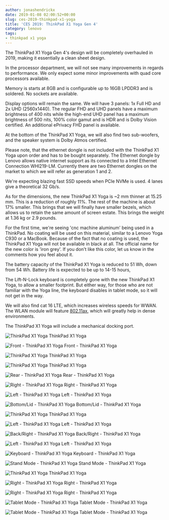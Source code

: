 ```yaml
---
author: jonashendrickx
date: 2019-01-08 02:00:52+00:00
slug: ces-2019-thinkpad-x1-yoga
title: 'CES 2019: ThinkPad X1 Yoga Gen 4'
category: lenovo
tags:
- thinkpad x1 yoga
---
```

The ThinkPad X1 Yoga Gen 4's design will be completely overhauled in 2019, making it essentially a clean sheet design.

In the processor department, we will not see many improvements in regards to performance. We only expect some minor improvements with quad core processors available.

Memory is starts at 8GB and is configurable up to 16GB LPDDR3 and is soldered. No sockets are available.

Display options will remain the same. We will have 3 panels: 1x Full HD and 2x UHD (2560x1440). The regular FHD and UHD panels have a maximum brightness of 400 nits while the high-end UHD panel has a maximum brightness of 500 nits, 100% color gamut and is HDR and is Dolby Vision certified. An additional ePrivacy FHD panel is available.

At the bottom of the ThinkPad X1 Yoga, we will also find two sub-woofers, and the speaker system is Dolby Atmos certified.

Please note, that the ethernet dongle is not included with the ThinkPad X1 Yoga upon order and has to be bought separately. The Ethernet dongle by Lenovo allows native internet support as its connected to a Intel Ethernet Connection WHI219-LM. Currently there are two Ethernet dongles on the market to which we will refer as generation 1 and 2.

We're expecting blazing fast SSD speeds when PCIe NVMe is used. 4 lanes give a theoretical 32 Gb/s.

As for the dimensions, the new ThinkPad X1 Yoga is ~2 mm thinner at 15.25 mm. This is a reduction of roughly 11%. The rest of the machine is about 17% smaller. This brings that we will finally have smaller bezels, which allows us to retain the same amount of screen estate. This brings the weight at 1.36 kg or 2.9 pounds.

For the first time, we're seeing 'cnc machine aluminum' being used in a ThinkPad. No coating will be used on this material, similar to a Lenovo Yoga C930 or a MacBook. Because of the fact that no coating is used, the ThinkPad X1 Yoga will not be available in black at all. The official name for the new color is 'iron grey'. If you don't like this color, let us know in the comments how you feel about it.

The battery capacity of the ThinkPad X1 Yoga is reduced to 51 Wh, down from 54 Wh. Battery life is expected to be up to 14-15 hours,

The Lift-N-Lock keyboard is completely gone with the new ThinkPad X1 Yoga, to allow a smaller footprint. But either way, for those who are not familiar with the Yoga line, the keyboard disables in tablet mode, so it will not get in the way.

We will also find cat 16 LTE, which increases wireless speeds for WWAN. The WLAN module will feature [802.11ax](https://en.wikipedia.org/wiki/IEEE_802.11ax), which will greatly help in dense environments.

The ThinkPad X1 Yoga will include a mechanical docking port.

![ThinkPad X1 Yoga](/assets/img/posts/thinkscopes/2019/01/thinkpadx1yoga_2019-20.jpg) ThinkPad X1 Yoga

![Front - ThinkPad X1 Yoga](/assets/img/posts/thinkscopes/2019/01/thinkpadx1yoga_2019-19.jpg) Front - ThinkPad X1 Yoga

![ThinkPad X1 Yoga](/assets/img/posts/thinkscopes/2019/01/thinkpadx1yoga_2019-17.jpg) ThinkPad X1 Yoga

![ThinkPad X1 Yoga](/assets/img/posts/thinkscopes/2019/01/thinkpadx1yoga_2019-16.jpg) ThinkPad X1 Yoga

![Rear - ThinkPad X1 Yoga](/assets/img/posts/thinkscopes/2019/01/thinkpadx1yoga_2019-15.jpg) Rear - ThinkPad X1 Yoga

![Right - ThinkPad X1 Yoga](/assets/img/posts/thinkscopes/2019/01/thinkpadx1yoga_2019-14.jpg) Right - ThinkPad X1 Yoga

![Left - ThinkPad X1 Yoga](/assets/img/posts/thinkscopes/2019/01/thinkpadx1yoga_2019-13.jpg) Left - ThinkPad X1 Yoga

![Bottom/Lid - ThinkPad X1 Yoga](/assets/img/posts/thinkscopes/2019/01/thinkpadx1yoga_2019-12.jpg) Bottom/Lid - ThinkPad X1 Yoga

![ThinkPad X1 Yoga](/assets/img/posts/thinkscopes/2019/01/thinkpadx1yoga_2019-11.jpg) ThinkPad X1 Yoga

![Left - ThinkPad X1 Yoga](/assets/img/posts/thinkscopes/2019/01/thinkpadx1yoga_2019-10.jpg) Left - ThinkPad X1 Yoga

![Back/Right - ThinkPad X1 Yoga](/assets/img/posts/thinkscopes/2019/01/thinkpadx1yoga_2019-9.jpg) Back/Right - ThinkPad X1 Yoga

![Left - ThinkPad X1 Yoga](/assets/img/posts/thinkscopes/2019/01/thinkpadx1yoga_2019-8.jpg) Left - ThinkPad X1 Yoga

![Keyboard - ThinkPad X1 Yoga](/assets/img/posts/thinkscopes/2019/01/thinkpadx1yoga_2019-7.jpg) Keyboard - ThinkPad X1 Yoga

![Stand Mode - ThinkPad X1 Yoga](/assets/img/posts/thinkscopes/2019/01/thinkpadx1yoga_2019-6.jpg) Stand Mode - ThinkPad X1 Yoga

![ThinkPad X1 Yoga](/assets/img/posts/thinkscopes/2019/01/thinkpadx1yoga_2019-5.jpg) ThinkPad X1 Yoga

![Right - ThinkPad X1 Yoga](/assets/img/posts/thinkscopes/2019/01/thinkpadx1yoga_2019-4.jpg) Right - ThinkPad X1 Yoga

![Right - ThinkPad X1 Yoga](/assets/img/posts/thinkscopes/2019/01/thinkpadx1yoga_2019-3.jpg) Right - ThinkPad X1 Yoga

![Tablet Mode - ThinkPad X1 Yoga](/assets/img/posts/thinkscopes/2019/01/thinkpadx1yoga_2019-2.jpg) Tablet Mode - ThinkPad X1 Yoga

![Tablet Mode - ThinkPad X1 Yoga](/assets/img/posts/thinkscopes/2019/01/thinkpadx1yoga_2019-1.jpg) Tablet Mode - ThinkPad X1 Yoga
